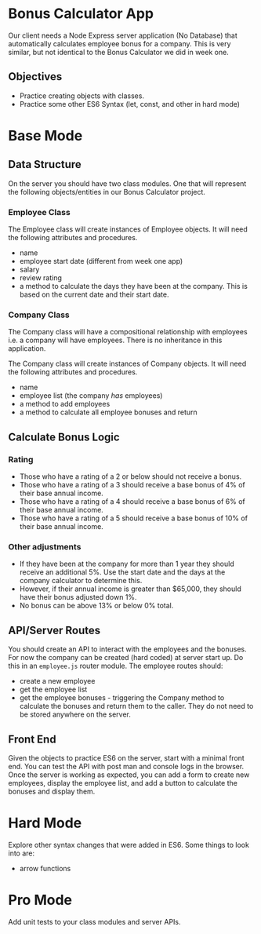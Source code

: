 # Bonus Calculator App
Our client needs a Node Express server application (No Database) that automatically calculates employee bonus for a company. This is very similar, but not identical to the Bonus Calculator we did in week one.

## Objectives
- Practice creating objects with classes. 
- Practice some other ES6 Syntax (let, const, and other in hard mode)

# Base Mode
## Data Structure
On the server you should have two class modules. One that will represent the following objects/entities in our Bonus Calculator project.

### Employee Class
The Employee class will create instances of Employee objects. It will need the following attributes and procedures. 

- name
- employee start date (different from week one app)
- salary
- review rating
- a method to calculate the days they have been at the company. This is based on the current date and their start date.

### Company Class
The Company class will have a compositional relationship with employees i.e. a company will have employees. There is no inheritance in this application.

The Company class will create instances of Company objects. It will need the following attributes and procedures. 

- name
- employee list (the company *has* employees)
- a method to add employees
- a method to calculate all employee bonuses and return

## Calculate Bonus Logic
### Rating
- Those who have a rating of a 2 or below should not receive a bonus.
- Those who have a rating of a 3 should receive a base bonus of 4% of their base annual income.
- Those who have a rating of a 4 should receive a base bonus of 6% of their base annual income.
- Those who have a rating of a 5 should receive a base bonus of 10% of their base annual income.

### Other adjustments
- If they have been at the company for more than 1 year they should receive an additional 5%. Use the start date and the days at the company calculator to determine this.
- However, if their annual income is greater than $65,000, they should have their bonus adjusted down 1%.
- No bonus can be above 13% or below 0% total.

## API/Server Routes
You should create an API to interact with the employees and the bonuses. For now the company can be created (hard coded) at server start up. Do this in an `employee.js` router module. The employee routes should: 

- create a new employee
- get the employee list
- get the employee bonuses - triggering the Company method to calculate the bonuses and return them to the caller. They do not need to be stored anywhere on the server.

## Front End
Given the objects to practice ES6 on the server, start with a minimal front end. You can test the API with post man and console logs in the browser. Once the server is working as expected, you can add a form to create new employees, display the employee list, and add a button to calculate the bonuses and display them.

# Hard Mode
Explore other syntax changes that were added in ES6. Some things to look into are:

- arrow functions

# Pro Mode
Add unit tests to your class modules and server APIs.